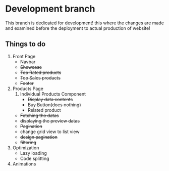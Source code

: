 # Development branch

This branch is dedicated for development! this where the changes are made and examined before the deployment to actual production of website!

## Things to do
1. Front Page
    * ~~Navbar~~
    * ~~Showcase~~
    * ~~Top Rated products~~
    * ~~Top Sales products~~
    * ~~Footer~~
2. Products Page
    1. Individual Products Component
        * ~~Display data contents~~
        * ~~Buy Button(does nothing)~~
        * Related product
    * ~~Fetching the datas~~
    * ~~displaying the preview datas~~
    * ~~Pagination~~
    * change grid view to list view
    * ~~design pagination~~
    * ~~filtering~~
3. Optimization
    * Lazy loading
    * Code splitting
4. Animations